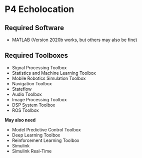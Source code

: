 # P4 Echolocation

## **Required Software**
- MATLAB (Version 2020b works, but others may also be fine)

## **Required Toolboxes**
- Signal Processing Toolbox
- Statistics and Machine Learning Toolbox
- Mobile Robotics Simulation Toolbox
- Navigation Toolbox
- Stateflow
- Audio Toolbox
- Image Processing Toolbox
- DSP System Toolbox
- ROS Toolbox

**May also need**
- Model Predictive Control Toolbox
- Deep Learning Toolbox
- Reinforcement Learning Toolbox
- Simulink
- Simulink Real-Time
